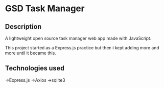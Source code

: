 # GSD Task Manager
## Description
A lightweight open source task manager web app made with JavaScript. 

This project started as a Express.js practice but then i kept adding more and more until it became this.

## Technologies used
->Express.js
->Axios 
->sqlite3

